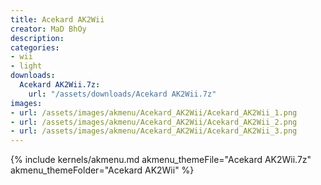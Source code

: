 ```yaml
---
title: Acekard AK2Wii
creator: MaD BhOy
description:
categories:
- wii
- light
downloads:
  Acekard AK2Wii.7z:
    url: "/assets/downloads/Acekard AK2Wii.7z"
images:
- url: /assets/images/akmenu/Acekard_AK2Wii/Acekard_AK2Wii_1.png
- url: /assets/images/akmenu/Acekard_AK2Wii/Acekard_AK2Wii_2.png
- url: /assets/images/akmenu/Acekard_AK2Wii/Acekard_AK2Wii_3.png
---
```


{% include kernels/akmenu.md akmenu_themeFile="Acekard AK2Wii.7z" akmenu_themeFolder="Acekard AK2Wii" %}